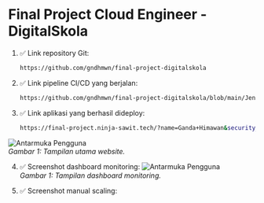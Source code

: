 # Final Project Cloud Engineer - DigitalSkola


1. ✅ Link repository Git:
   ```bash
   https://github.com/gndhmwn/final-project-digitalskola

2. ✅ Link pipeline CI/CD yang berjalan:
   ```bash
   https://github.com/gndhmwn/final-project-digitalskola/blob/main/Jenkinsfile
   
3. ✅ Link aplikasi yang berhasil dideploy:
   ```bash
   https://final-project.ninja-sawit.tech/?name=Ganda+Himawan&security_code=nikah2025
  ![Antarmuka Pengguna](repo-images/website.png)  
  *Gambar 1: Tampilan utama website.*

4. ✅ Screenshot dashboard monitoring:
  ![Antarmuka Pengguna](repo-images/dashboard-monitoring.png)  
  *Gambar 1: Tampilan dashboard monitoring.*

5. ✅ Screenshot manual scaling:


